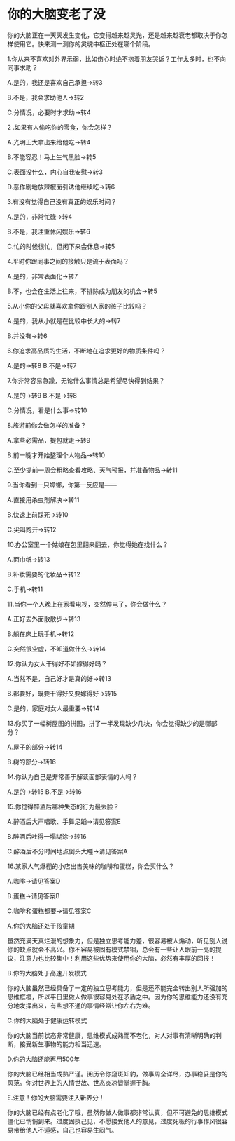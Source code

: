 # 你的大脑变老了没

你的大脑正在一天天发生变化，它变得越来越灵光，还是越来越衰老都取决于你怎样使用它。快来测一测你的灵魂中枢正处在哪个阶段。 

1.你从来不喜欢对外界示弱，比如伤心时绝不抱着朋友哭诉？工作太多时，也不向同事求助？ 

A.是的，我还是喜欢自己承担→转3 

B.不是，我会求助他人→转2 

C.分情况，必要时才求助→转4 

2 .如果有人偷吃你的零食，你会怎样？ 

A.光明正大拿出来给他吃→转4 

B.不能容忍！马上生气黑脸→转5 

C.表面没什么，内心自我安慰→转3 

D.恶作剧地放辣椒面引诱他继续吃→转6 

3.有没有觉得自己没有真正的娱乐时间？ 

A.是的，非常忙碌→转4 

B.不是，我注重休闲娱乐→转6 

C.忙的时候很忙，但闲下来会休息→转5 

4.平时你跟同事之间的接触只是流于表面吗？ 

A.是的，非常表面化→转7 

B.不，也会在生活上往来，不排除成为朋友的机会→转5 

5.从小你的父母就喜欢拿你跟别人家的孩子比较吗？ 

A.是的，我从小就是在比较中长大的→转7 

B.并没有→转6 

6.你追求高品质的生活，不断地在追求更好的物质条件吗？ 

A.是的→转8 B.不是→转7 

7.你非常容易急躁，无论什么事情总是希望尽快得到结果？ 

A.是的→转9 B.不是→转8 

C.分情况，看是什么事→转10 

8.旅游前你会做怎样的准备？ 

A.拿些必需品，提包就走→转9 

B.前一晚才开始整理个人物品→转10 

C.至少提前一周会粗略查看攻略、天气预报，并准备物品→转11 

9.当你看到一只蟑螂，你第一反应是—— 

A.直接用杀虫剂解决→转11 

B.快速上前踩死→转10 

C.尖叫跑开→转12 

10.办公室里一个姑娘在包里翻来翻去，你觉得她在找什么？ 

A.面巾纸→转13 

B.补妆需要的化妆品→转12 

C.手机→转11 

11.当你一个人晚上在家看电视，突然停电了，你会做什么？ 

A.正好去外面散散步→转13 

B.躺在床上玩手机→转12 

C.突然很空虚，不知道做什么→转14 

12.你认为女人干得好不如嫁得好吗？ 

A.当然不是，自己好才是真的好→转13 

B.都要好，既要干得好又要嫁得好→转15 

C.是的，家庭对女人最重要→转14 

13.你买了一幅树屋图的拼图，拼了一半发现缺少几块，你会觉得缺少的是哪部分？ 

A.屋子的部分→转14 

B.树的部分→转16 

14.你认为自己是非常善于解读面部表情的人吗？ 

A.是的→转15 B.不是→转16 

15.你觉得醉酒后哪种失态的行为最丢脸？ 

A.醉酒后大声唱歌、手舞足蹈→请见答案E 

B.醉酒后吐得一塌糊涂→转16 

C.醉酒后不分时间地点倒头大睡→请见答案A 

16.某家人气爆棚的小店出售美味的咖啡和蛋糕，你会买什么？ 

A.咖啡→请见答案D 

B.蛋糕→请见答案B 

C.咖啡和蛋糕都要→请见答案C 

A.你的大脑还处于孩童期 

虽然充满天真烂漫的想象力，但是独立思考能力差，很容易被人煽动，听见别人说你的缺点就会不高兴。你不容易被固有模式禁锢，总会有一些让人眼前一亮的提议，注意力也比较集中！利用这些优势来使用你的大脑，必然有丰厚的回报！ 

B.你的大脑处于高速开发模式 

你的大脑虽然已经具备了一定的独立思考能力，但是还不能完全转出别人所强加的思维框框，所以平日里做人做事很容易处在矛盾之中。因为你的思维能力还没有充分地发挥出来，有些想不通的事情经常让你左右为难。 

C.你的大脑处于健康运转模式 

你的大脑当前状态非常健康，思维模式成熟而不老化，对人对事有清晰明确的判断，接受新生事物的能力相当迅速。 

D.你的大脑还能再用500年 

你的大脑已经相当成熟严谨。阅历令你窥斑知豹，做事周全详尽，办事稳妥是你的风范。你对世界上的人情世故、世态炎凉皆掌握于胸。 

E.注意！你的大脑需要注入新养分！ 

你的大脑已经有点老化了哦，虽然你做人做事都非常认真，但不可避免的思维模式僵化已悄悄到来。过度固执己见，不愿接受他人的意见，过度死板的行事作风很容易带给他人不适感，自己也容易生闷气。